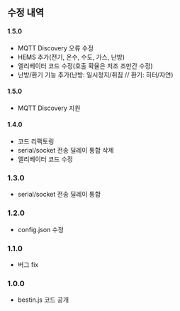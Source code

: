 ## 수정 내역

#### 1.5.0

* MQTT Discovery 오류 수정
* HEMS 추가(전기, 온수, 수도, 가스, 난방)
* 엘리베이터 코드 수정(호출 확율은 저조 조만간 수정)
* 난방/환기 기능 추가(난방: 일시정지/취침 // 환기: 히터/자연)

#### 1.5.0

* MQTT Discovery 지원

#### 1.4.0

* 코드 리팩토링
* serial/socket 전송 딜레이 통합 삭제
* 엘리베이터 코드 수정

### 1.3.0

* serial/socket 전송 딜레이 통합

### 1.2.0

* config.json 수정

### 1.1.0

* 버그 fix

### 1.0.0

* bestin.js 코드 공개
